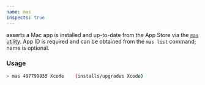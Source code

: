 ```yaml
---
name: mas
inspects: true
---
```

asserts a Mac app is installed and up-to-date from the App Store via the [`mas` utility](https://github.com/argon/mas). App ID is required and can be obtained from the `mas list` command; name is optional.

### Usage

```bash
> mas 497799835 Xcode    (installs/upgrades Xcode)
```
